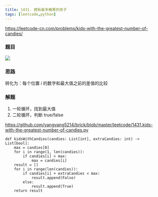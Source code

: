 ```yaml
---
title: 1431. 拥有最多糖果的孩子 
tags: [leetcode,python]
---
```


https://leetcode-cn.com/problems/kids-with-the-greatest-number-of-candies/

### 题目

![](https://beef-1256523277.cos.ap-chengdu.myqcloud.com/bed/20200923224021.png)


### 思路


转化为：每个位置 *i* 的数字和最大值之前的差值的比较

### 解题


1. 一轮循环，找到最大值
2. 二轮循环，判断 true/false


https://github.com/yangyang5214/brick/blob/master/leetcode/1431.kids-with-the-greatest-number-of-candies.py

```
def kidsWithCandies(candies: List[int], extraCandies: int) -> List[bool]:
    max = candies[0]
    for i in range(1, len(candies)):
        if candies[i] > max:
            max = candies[i]
    result = []
    for i in range(len(candies)):
        if candies[i] + extraCandies < max:
            result.append(False)
        else:
            result.append(True)
    return result
```





